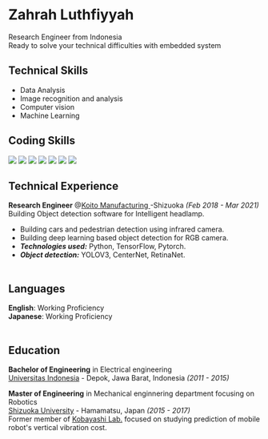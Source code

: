 # Zahrah Luthfiyyah 

Research Engineer from Indonesia <br>
Ready to solve your technical difficulties with embedded system

## Technical Skills
 - Data Analysis
 - Image recognition and analysis
 - Computer vision
 - Machine Learning

## Coding Skills
![](https://img.shields.io/badge/Python-Pandas-informational?style=flat&logo=#3776AB&logoColor=white&color=2bbc8a) ![](https://img.shields.io/badge/Python-Scikitlearn-informational?style=flat&logo=#3776AB&logoColor=white&color=2bbc8a)  ![](https://img.shields.io/badge/Python-TensorFlow-informational?style=flat&logo=#FF6F00&logoColor=white&color=2bbc8a) ![](https://img.shields.io/badge/Python-PyTorch-informational?style=flat&logo=#3776AB&logoColor=white&color=2bbc8a) ![](https://img.shields.io/badge/OS-Linux-informational?style=flat&logo=#3776AB&logoColor=white&color=2bbc8a) ![](https://img.shields.io/badge/AI-Machine_Learning-informational?style=flat&logo=#3776AB&logoColor=white&color=2bbc8a) ![](https://img.shields.io/badge/AI-Deep_Learning-informational?style=flat&logo=#3776AB&logoColor=white&color=2bbc8a) 

## Technical Experience

**Research Engineer** @[Koito Manufacturing ](https://www.koito.co.jp)-Shizuoka _(Feb 2018 - Mar 2021)_ <br>
Building Object detection software for Intelligent headlamp.
  - Building cars and pedestrian detection using infrared camera.
  - Building deep learning based object detection for RGB camera.
  - **_Technologies used:_** Python, TensorFlow, Pytorch.
  - **_Object detection:_** YOLOV3, CenterNet, RetinaNet.
<br><br>

## Languages

**English**: Working Proficiency <br>
**Japanese**:  Working Proficiency
<br><br>

## Education

**Bachelor of Engineering** in Electrical engineering <br>
[Universitas Indonesia](https://www.ui.ac.id/en/) - Depok, Jawa Barat, Indonesia _(2011 - 2015)_

**Master of Engineering** in Mechanical enginnering department focusing on Robotics <br>
[Shizuoka University](https://www.shizuoka.ac.jp/index.html) - Hamamatsu, Japan _(2015 - 2017)_<br>
Former member of [Kobayashi Lab.](https://sensor.eng.shizuoka.ac.jp/content_eng.htm) focused on studying prediction of mobile robot's vertical vibration cost.
